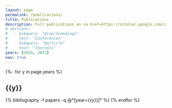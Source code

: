 ```yaml
---
layout: page
permalink: /publications/
title: Publications
description: Full publications on <a href=https://scholar.google.com/citations?user=VIAHsCMAAAAJ&hl=en  style=color:#389AC4>Google Scholar.</a><br> Dagger(†) means equal contribution.
# sections:
#   - bibquery: "@inproceedings"
#     text: "Conferences"
#   - bibquery: "@article"
#     text: "Journals"
years: [2024, 2023]
nav: true
---
```

<!-- _pages/publications.md -->
<div class="publications">

<!-- {% for section in page.sections %}

  <a id="{{section.text}}"></a>
  <p class="bibtitle">{{section.text}}</p>

  {%- for y in page.years %}
    <h2 class="year">{{y}}</h2>
    {%- bibliography -f papers -q {{section.bibquery}}[year={{y}}] -%}
  {% endfor %}

{% endfor %} -->

{%- for y in page.years %}
  <h2 class="year">{{y}}</h2>
  {% bibliography -f papers -q @*[year={{y}}]* %}
{% endfor %}

</div>
